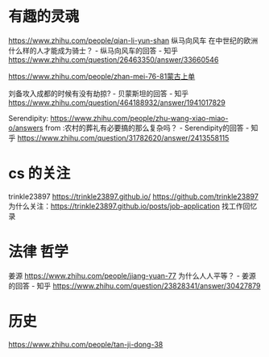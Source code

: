 # 有趣的灵魂
https://www.zhihu.com/people/qian-li-yun-shan
纵马向风车
在中世纪的欧洲什么样的人才能成为骑士？ - 纵马向风车的回答 - 知乎
https://www.zhihu.com/question/26463350/answer/33660546

https://www.zhihu.com/people/zhan-mei-76-81蒙古上单

刘备攻入成都的时候有没有劫掠? - 贝蒙斯坦的回答 - 知乎 https://www.zhihu.com/question/464188932/answer/1941017829

Serendipity:
https://www.zhihu.com/people/zhu-wang-xiao-miao-o/answers
from :农村的葬礼有必要搞的那么复杂吗？ - Serendipity的回答 - 知乎
https://www.zhihu.com/question/31782620/answer/2413558115


# cs 的关注

trinkle23897
https://trinkle23897.github.io/
https://github.com/trinkle23897
为什么关注：https://trinkle23897.github.io/posts/job-application 找工作回忆录

# 法律 哲学 

姜源
https://www.zhihu.com/people/jiang-yuan-77
为什么人人平等？ - 姜源的回答 - 知乎
https://www.zhihu.com/question/23828341/answer/30427879

# 历史

https://www.zhihu.com/people/tan-ji-dong-38


